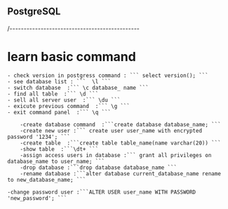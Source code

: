 
## PostgreSQL
/----------------------------------------------
# learn basic command
    - check version in postgress command : ``` select version(); ```
    - see database list : ```  \l ```
    - switch database  :``` \c database_ name ```
    - find all table  :``` \d ```
    - sell all server user  :``` \du ```
    - exicute previous command  :``` \g ```
    - exit command panel  :``` \q ```
 
        -create database command  :```create database database_name; ```
        -create new user :``` create user user_name with encrypted password '1234'; ```
        -create table  :```create table table_name(name varchar(20)) ```
        -show table  :```\dt+ ```
        -assign access users in database :``` grant all privileges on database_name to user_name; ```
        -drop database :```drop database database_name ```
        -rename database :```alter database current_database_name rename to new_database_name; ```
    
    -change password user :```ALTER USER user_name WITH PASSWORD 'new_password'; ```
   

